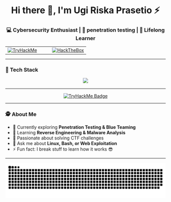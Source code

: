 <h1 align="center">Hi there 👋, I'm Ugi Riska Prasetio ⚡</h1>
<h3 align="center">💻 Cybersecurity Enthusiast | 🧩 penetration testing | 🧠 Lifelong Learner</h3>

<table align="center">
  <tr>
    <td align="center">
      <a href="https://tryhackme.com/p/Testt4rosa">
        <img src="https://tryhackme-badges.s3.amazonaws.com/Testt4rosa.png" alt="TryHackMe" height="120">
      </a>
    </td>
    <td width="20"></td> <!-- jarak antar badge -->
    <td align="center">
      <a href="https://app.hackthebox.com/profile/2106016">
        <img src="https://www.hackthebox.com/badge/image/2106016" alt="HackTheBox" height="120">
      </a>
    </td>
  </tr>
</table>



---

### 🧰 Tech Stack
<p align="center">
  <img src="https://skillicons.dev/icons?i=linux,bash,python,java,html,css,js,react,kali,docker,vscode,git" />
</p>

---

<p align="center">
  <a href="https://tryhackme.com/p/Testt4rosa" target="_blank" rel="noopener">
    <img src="https://tryhackme-badges.s3.amazonaws.com/Testt4rosa.png" alt="TryHackMe Badge" height="110"/>
  </a>
</p>

---

### 🕵️ About Me
- 🔭 Currently exploring **Penetration Testing & Blue Teaming**
- 🌱 Learning **Reverse Engineering & Malware Analysis**
- 🧩 Passionate about solving CTF challenges
- 💬 Ask me about **Linux, Bash, or Web Exploitation**
- ⚡ Fun fact: I break stuff to learn how it works 😎

---

<p align="center">
  <img src="https://raw.githubusercontent.com/Platane/snk/output/github-contribution-grid-snake.svg" alt="Snake animation" />
</p>
